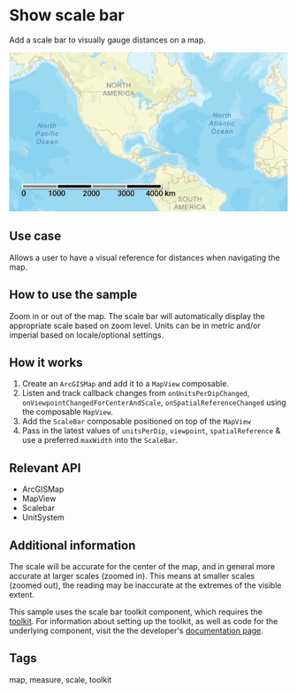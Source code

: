 # Show scale bar

Add a scale bar to visually gauge distances on a map.

![Image of show scale bar](show-scale-bar.png)

## Use case

Allows a user to have a visual reference for distances when navigating the map.

## How to use the sample

Zoom in or out of the map. The scale bar will automatically display the appropriate scale based on zoom level. Units can be in metric and/or imperial based on locale/optional settings.

## How it works

1. Create an `ArcGISMap` and add it to a `MapView` composable.
2. Listen and track callback changes from `onUnitsPerDipChanged`, `onViewpointChangedForCenterAndScale`, `onSpatialReferenceChanged` using the composable `MapView`.
3. Add the `ScaleBar` composable positioned on top of the `MapView`
4. Pass in the latest values of `unitsPerDip`, `viewpoint`, `spatialReference` & use a preferred `maxWidth` into the `ScaleBar`.

## Relevant API

* ArcGISMap
* MapView
* Scalebar
* UnitSystem

## Additional information

The scale will be accurate for the center of the map, and in general more accurate at larger scales (zoomed in). This means at smaller scales (zoomed out), the reading may be inaccurate at the extremes of the visible extent.

This sample uses the scale bar toolkit component, which requires the [toolkit](https://github.com/Esri/arcgis-maps-sdk-kotlin-toolkit). For information about setting up the toolkit, as well as code for the underlying component, visit the the developer's [documentation page](https://developers.arcgis.com/kotlin/toolkit/).

## Tags

map, measure, scale, toolkit